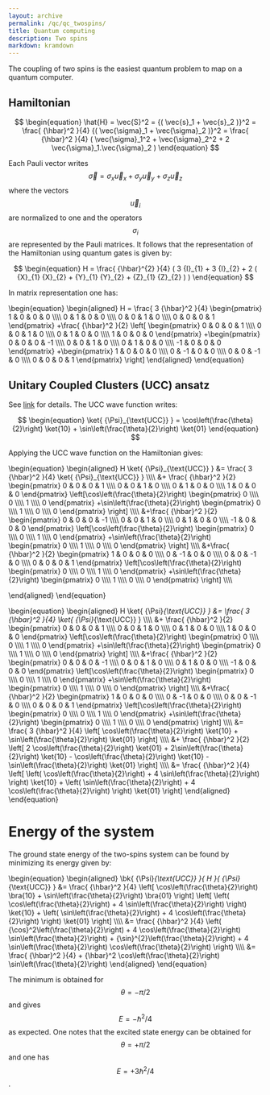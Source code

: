 ```yaml
---
layout: archive
permalink: /qc/qc_twospins/
title: Quantum computing
description: Two spins
markdown: kramdown
---
```



The coupling of two spins is the easiest quantum problem to map on a quantum computer. 

## Hamiltonian

$$
\begin{equation}
  \hat{H} = \vec{S}^2 = {( \vec{s}_1 + \vec{s}_2 )}^2 = \frac{ {\hbar}^2 }{4} {( \vec{\sigma}_1 + \vec{\sigma}_2 )}^2 = \frac{ {\hbar}^2 }{4} ( \vec{\sigma}_1^2 + \vec{\sigma}_2^2 + 2 \vec{\sigma}_1.\vec{\sigma}_2 )
\end{equation}
$$

Each Pauli vector writes $${ \vec{\sigma} = {\sigma}_{x} \vec{u}_{x} + {\sigma}_{y} \vec{u}_{y} + {\sigma}_{z} \vec{u}_{z} }$$ where the vectors $${ \vec{u}_{i} }$$ are normalized to one and the operators $${ {\sigma}_{i} }$$ are represented by the Pauli matrices. It follows that the representation of the Hamiltonian using quantum gates is given by:  

$$
\begin{equation}
  H = \frac{ {\hbar}^{2} }{4} ( 3 {I}_{1} + 3 {I}_{2} + 2 ( {X}_{1} {X}_{2} + {Y}_{1} {Y}_{2} + {Z}_{1} {Z}_{2} ) )
\end{equation}
$$

In matrix representation one has:  

\begin{equation}
\begin{aligned}
  H = \frac{ 3 {\hbar}^2 }{4}
  \begin{pmatrix}
    1 & 0 & 0 & 0 \\\\\\\\
    0 & 1 & 0 & 0 \\\\\\\\
    0 & 0 & 1 & 0 \\\\\\\\
    0 & 0 & 0 & 1
  \end{pmatrix}
  +\frac{ {\hbar}^2 }{2} \left[
  \begin{pmatrix}
    0 & 0 & 0 & 1 \\\\\\\\
    0 & 0 & 1 & 0 \\\\\\\\
    0 & 1 & 0 & 0 \\\\\\\\
    1 & 0 & 0 & 0
  \end{pmatrix}
  +\begin{pmatrix}
    0 & 0 & 0 & -1 \\\\\\\\
    0 & 0 & 1 & 0 \\\\\\\\
    0 & 1 & 0 & 0 \\\\\\\\
    -1 & 0 & 0 & 0
  \end{pmatrix}
  +\begin{pmatrix}
    1 & 0 & 0 & 0 \\\\\\\\
    0 & -1 & 0 & 0 \\\\\\\\
    0 & 0 & -1 & 0 \\\\\\\\
    0 & 0 & 0 & 1
  \end{pmatrix} \right]
\end{aligned}
\end{equation}


## Unitary Coupled Clusters (UCC) ansatz

See [link](./page_qc_pn) for details. The UCC wave function writes:  

$$
\begin{equation}
  \ket{ {\Psi}_{\text{UCC}} } = \cos\left(\frac{\theta}{2}\right) \ket{10} + \sin\left(\frac{\theta}{2}\right) \ket{01}
\end{equation}
$$

Applying the UCC wave function on the Hamiltonian gives:  



\begin{equation}
\begin{aligned}
  H \ket{ {\Psi}_{\text{UCC}} }
	&= \frac{ 3 {\hbar}^2 }{4} \ket{ {\Psi}\_{\text{UCC}} } \\\\\\\\
  &+ \frac{ {\hbar}^2 }{2}
  \begin{pmatrix}
    0 & 0 & 0 & 1 \\\\\\\\
    0 & 0 & 1 & 0 \\\\\\\\
    0 & 1 & 0 & 0 \\\\\\\\
    1 & 0 & 0 & 0
  \end{pmatrix}
	\left[\cos\left(\frac{\theta}{2}\right)
  \begin{pmatrix}
    0 \\\\\\\\
    0 \\\\\\\\
    1 \\\\\\\\
    0 
  \end{pmatrix}
	+\sin\left(\frac{\theta}{2}\right)
  \begin{pmatrix}
    0 \\\\\\\\
    1 \\\\\\\\
    0 \\\\\\\\
    0 
  \end{pmatrix}
  \right] \\\\\\\\
  &+\frac{ {\hbar}^2 }{2}
  \begin{pmatrix}
    0 & 0 & 0 & -1 \\\\\\\\
    0 & 0 & 1 & 0 \\\\\\\\
    0 & 1 & 0 & 0 \\\\\\\\
    -1 & 0 & 0 & 0
  \end{pmatrix}
	\left[\cos\left(\frac{\theta}{2}\right) 
  \begin{pmatrix}
    0 \\\\\\\\
    0 \\\\\\\\
    1 \\\\\\\\
    0 
  \end{pmatrix}
	+\sin\left(\frac{\theta}{2}\right)
  \begin{pmatrix}
    0 \\\\\\\\
    1 \\\\\\\\
    0 \\\\\\\\
    0 
  \end{pmatrix}
  \right] \\\\\\\\
  &+\frac{ {\hbar}^2 }{2}
  \begin{pmatrix}
    1 & 0 & 0 & 0 \\\\\\\\
    0 & -1 & 0 & 0 \\\\\\\\
    0 & 0 & -1 & 0 \\\\\\\\
    0 & 0 & 0 & 1
  \end{pmatrix}
	\left[\cos\left(\frac{\theta}{2}\right) 
  \begin{pmatrix}
    0 \\\\\\\\
    0 \\\\\\\\
    1 \\\\\\\\
    0 
  \end{pmatrix}
	+\sin\left(\frac{\theta}{2}\right)
  \begin{pmatrix}
    0 \\\\\\\\
    1 \\\\\\\\
    0 \\\\\\\\
    0 
  \end{pmatrix}
  \right] \\\\\\\\

\end{aligned}
\end{equation}



\begin{equation}
\begin{aligned}
  H \ket{ {\Psi}_{\text{UCC}} }
	&= \frac{ 3 {\hbar}^2 }{4} \ket{ {\Psi}_{\text{UCC}} } \\\\\\\\
  &+ \frac{ {\hbar}^2 }{2}
  \begin{pmatrix}
    0 & 0 & 0 & 1 \\\\\\\\
    0 & 0 & 1 & 0 \\\\\\\\
    0 & 1 & 0 & 0 \\\\\\\\
    1 & 0 & 0 & 0
  \end{pmatrix}
	\left[\cos\left(\frac{\theta}{2}\right)
  \begin{pmatrix}
    0 \\\\\\\\
    0 \\\\\\\\
    1 \\\\\\\\
    0 
  \end{pmatrix}
	+\sin\left(\frac{\theta}{2}\right)
  \begin{pmatrix}
    0 \\\\\\\\
    1 \\\\\\\\
    0 \\\\\\\\
    0 
  \end{pmatrix}
  \right] \\\\\\\\
  &+\frac{ {\hbar}^2 }{2}
  \begin{pmatrix}
    0 & 0 & 0 & -1 \\\\\\\\
    0 & 0 & 1 & 0 \\\\\\\\
    0 & 1 & 0 & 0 \\\\\\\\
    -1 & 0 & 0 & 0
  \end{pmatrix}
	\left[\cos\left(\frac{\theta}{2}\right) 
  \begin{pmatrix}
    0 \\\\\\\\
    0 \\\\\\\\
    1 \\\\\\\\
    0 
  \end{pmatrix}
	+\sin\left(\frac{\theta}{2}\right)
  \begin{pmatrix}
    0 \\\\\\\\
    1 \\\\\\\\
    0 \\\\\\\\
    0 
  \end{pmatrix}
  \right] \\\\\\\\
  &+\frac{ {\hbar}^2 }{2}
  \begin{pmatrix}
    1 & 0 & 0 & 0 \\\\\\\\
    0 & -1 & 0 & 0 \\\\\\\\
    0 & 0 & -1 & 0 \\\\\\\\
    0 & 0 & 0 & 1
  \end{pmatrix}
	\left[\cos\left(\frac{\theta}{2}\right) 
  \begin{pmatrix}
    0 \\\\\\\\
    0 \\\\\\\\
    1 \\\\\\\\
    0 
  \end{pmatrix}
	+\sin\left(\frac{\theta}{2}\right)
  \begin{pmatrix}
    0 \\\\\\\\
    1 \\\\\\\\
    0 \\\\\\\\
    0 
  \end{pmatrix}
  \right] \\\\\\\\
  &= \frac{ 3 {\hbar}^2 }{4} \left[ \cos\left(\frac{\theta}{2}\right) \ket{10} + \sin\left(\frac{\theta}{2}\right) \ket{01} \right] \\\\\\\\
  &+ \frac{ {\hbar}^2 }{2} \left[ 2 \cos\left(\frac{\theta}{2}\right) \ket{01} + 2\sin\left(\frac{\theta}{2}\right) \ket{10} - \cos\left(\frac{\theta}{2}\right) \ket{10} - \sin\left(\frac{\theta}{2}\right) \ket{01} \right] \\\\\\\\
  &= \frac{ {\hbar}^2 }{4} \left[ \left( \cos\left(\frac{\theta}{2}\right) + 4 \sin\left(\frac{\theta}{2}\right) \right) \ket{10} + \left( \sin\left(\frac{\theta}{2}\right) + 4 \cos\left(\frac{\theta}{2}\right) \right) \ket{01} \right]
\end{aligned}
\end{equation}

# Energy of the system

The ground state energy of the two-spins system can be found by minimizing its energy given by:  

\begin{equation}
\begin{aligned}
  \bk{ {\Psi}_{\text{UCC}} }{ H }{ {\Psi}_{\text{UCC}} } &= \frac{ {\hbar}^2 }{4} \left[ \cos\left(\frac{\theta}{2}\right) \bra{10} + \sin\left(\frac{\theta}{2}\right) \bra{01} \right] \left[ \left( \cos\left(\frac{\theta}{2}\right) + 4 \sin\left(\frac{\theta}{2}\right) \right) \ket{10} + \left( \sin\left(\frac{\theta}{2}\right) + 4 \cos\left(\frac{\theta}{2}\right) \right) \ket{01} \right] \\\\\\\\
  &= \frac{ {\hbar}^2 }{4} \left( {\cos}^2\left(\frac{\theta}{2}\right) + 4 \cos\left(\frac{\theta}{2}\right) \sin\left(\frac{\theta}{2}\right) + {\sin}^{2}\left(\frac{\theta}{2}\right) + 4 \sin\left(\frac{\theta}{2}\right) \cos\left(\frac{\theta}{2}\right) \right) \\\\\\\\
  &= \frac{ {\hbar}^2 }{4} + {\hbar}^2 \cos\left(\frac{\theta}{2}\right) \sin\left(\frac{\theta}{2}\right) 
\end{aligned}
\end{equation}

The minimum is obtained for $${ \theta = -\pi/2 }$$ and gives $${ E = - {\hbar}^{2}/4 }$$ as expected. One notes that the excited state energy can be obtained for $${ \theta = +\pi/2 }$$ and one has $${ E = + 3 {\hbar}^{2}/4 }$$.




